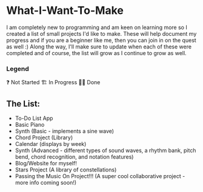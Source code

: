 # What-I-Want-To-Make

I am completely new to programming and am keen on learning more so I created a list of small projects I'd like to make. These will help document my progress and if you are a beginner like me, then you can join in on the quest as well :) Along the way, I'll make sure to update when each of these were completed and of course, the list will grow as I continue to grow as well.

### Legend
❓ Not Started   🏗 In Progress   🙌🏽 Done

## The List:
* To-Do List App
* Basic Piano 
* Synth (Basic - implements a sine wave)
* Chord Project (Library)
* Calendar (displays by week)
* Synth (Advanced - different types of sound waves, a rhythm bank, pitch bend, chord recognition, and notation features)
* Blog/Website for myself!
* Stars Project (A library of constellations)
* Passing the Music On Project!!! (A super cool collaborative project - more info coming soon!)

